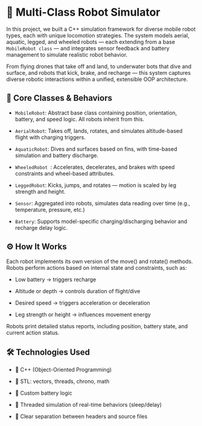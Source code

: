 # 🤖 Multi-Class Robot Simulator

In this project, we built a C++ simulation framework for diverse mobile robot types, each with unique locomotion strategies. The system models aerial, aquatic, legged, and wheeled robots — each extending from a base ```MobileRobot class``` — and integrates sensor feedback and battery management to simulate realistic robot behavior.

From flying drones that take off and land, to underwater bots that dive and surface, and robots that kick, brake, and recharge — this system captures diverse robotic interactions within a unified, extensible OOP architecture.

## 🧱 Core Classes & Behaviors
* ```MobileRobot```:
Abstract base class containing position, orientation, battery, and speed logic. All robots inherit from this.

* ```AerialRobot```:
Takes off, lands, rotates, and simulates altitude-based flight with charging triggers.

* ```AquaticRobot```:
Dives and surfaces based on fins, with time-based simulation and battery discharge.

* ```WheeledRobot ```:
Accelerates, decelerates, and brakes with speed constraints and wheel-based attributes.

* ```LeggedRobot```:
Kicks, jumps, and rotates — motion is scaled by leg strength and height.

* ```Sensor```:
Aggregated into robots, simulates data reading over time (e.g., temperature, pressure, etc.)

* ```Battery```:
Supports model-specific charging/discharging behavior and recharge delay logic.

## ⚙️ How It Works
Each robot implements its own version of the move() and rotate() methods. Robots perform actions based on internal state and constraints, such as:

* Low battery → triggers recharge

* Altitude or depth → controls duration of flight/dive

* Desired speed → triggers acceleration or deceleration
  
* Leg strength or height → influences movement energy

Robots print detailed status reports, including position, battery state, and current action status.

## 🛠 Technologies Used
* 🧠 C++ (Object-Oriented Programming)

* 🧮 STL: vectors, threads, chrono, math

* 🔋 Custom battery logic

* 🧪 Threaded simulation of real-time behaviors (sleep/delay)

* 🧼 Clear separation between headers and source files

